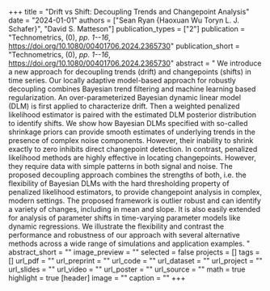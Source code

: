 +++
title = "Drift vs Shift: Decoupling Trends and Changepoint Analysis"
date = "2024-01-01"
authors = ["Sean Ryan {Haoxuan Wu Toryn L. J. Schafer}", "David S. Matteson"]
publication_types = ["2"]
publication = "Technometrics, (0), _pp. 1--16_, https://doi.org/10.1080/00401706.2024.2365730"
publication_short = "Technometrics, (0), _pp. 1--16_, https://doi.org/10.1080/00401706.2024.2365730"
abstract = " We introduce a new approach for decoupling trends (drift) and changepoints (shifts) in time series. Our locally adaptive model-based approach for robustly decoupling combines Bayesian trend filtering and machine learning based regularization. An over-parameterized Bayesian dynamic linear model (DLM) is first applied to characterize drift. Then a weighted penalized likelihood estimator is paired with the estimated DLM posterior distribution to identify shifts. We show how Bayesian DLMs specified with so-called shrinkage priors can provide smooth estimates of underlying trends in the presence of complex noise components. However, their inability to shrink exactly to zero inhibits direct changepoint detection. In contrast, penalized likelihood methods are highly effective in locating changepoints. However, they require data with simple patterns in both signal and noise. The proposed decoupling approach combines the strengths of both, i.e. the flexibility of Bayesian DLMs with the hard thresholding property of penalized likelihood estimators, to provide changepoint analysis in complex, modern settings. The proposed framework is outlier robust and can identify a variety of changes, including in mean and slope. It is also easily extended for analysis of parameter shifts in time-varying parameter models like dynamic regressions. We illustrate the flexibility and contrast the performance and robustness of our approach with several alternative methods across a wide range of simulations and application examples. "
abstract_short = ""
image_preview = ""
selected = false
projects = []
tags = []
url_pdf = ""
url_preprint = ""
url_code = ""
url_dataset = ""
url_project = ""
url_slides = ""
url_video = ""
url_poster = ""
url_source = ""
math = true
highlight = true
[header]
image = ""
caption = ""
+++
